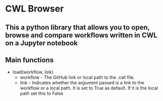 # CWL Browser
## This a python library that allows you to open, browse and compare workflows written in CWL on a Jupyter notebook

## Main functions

*  load(workflow, link)
    *  workflow - The GitHub link or local path to the .cwl file. 
    *  link - Indicates whether the argument passed is a link to the workflow or a local path. It is set to True as default. If it is the local path set this to False


